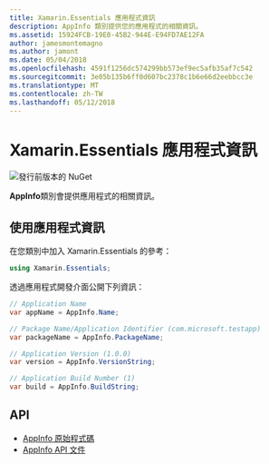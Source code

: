 ```yaml
---
title: Xamarin.Essentials 應用程式資訊
description: AppInfo 類別提供您的應用程式的相關資訊。
ms.assetid: 15924FCB-19E0-45B2-944E-E94FD7AE12FA
author: jamesmontemagno
ms.author: jamont
ms.date: 05/04/2018
ms.openlocfilehash: 4591f1256dc574299bb573ef9ec5afb35af7c542
ms.sourcegitcommit: 3e05b135b6ff0d607bc2378c1b6e66d2eebbcc3e
ms.translationtype: MT
ms.contentlocale: zh-TW
ms.lasthandoff: 05/12/2018
---
```

# <a name="xamarinessentials-app-information"></a>Xamarin.Essentials 應用程式資訊

![發行前版本的 NuGet](~/media/shared/pre-release.png)

**AppInfo**類別會提供應用程式的相關資訊。

## <a name="using-appinfo"></a>使用應用程式資訊

在您類別中加入 Xamarin.Essentials 的參考：

```csharp
using Xamarin.Essentials;
```

透過應用程式開發介面公開下列資訊：

```csharp
// Application Name
var appName = AppInfo.Name;

// Package Name/Application Identifier (com.microsoft.testapp)
var packageName = AppInfo.PackageName;

// Application Version (1.0.0)
var version = AppInfo.VersionString;

// Application Build Number (1)
var build = AppInfo.BuildString;
```

## <a name="api"></a>API

- [AppInfo 原始程式碼](https://github.com/xamarin/Essentials/tree/master/Xamarin.Essentials/AppInfo)
- [AppInfo API 文件](xref:Xamarin.Essentials.AppInfo)
